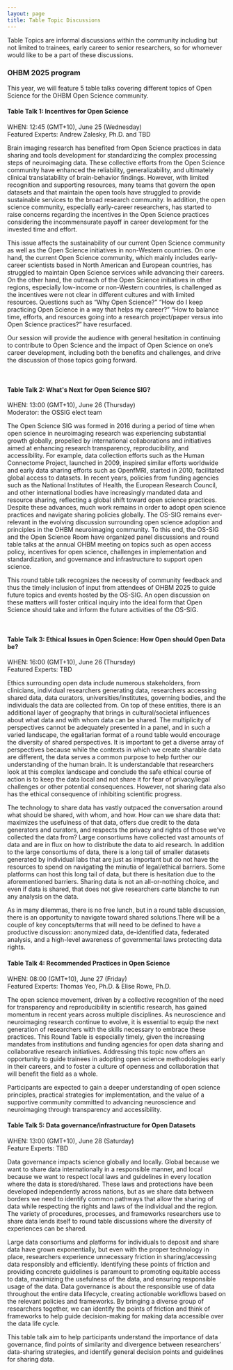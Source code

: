 ```yaml
---
layout: page
title: Table Topic Discussions
---
```


Table Topics are informal discussions within the community including but not limited to trainees, early career to senior researchers, so for whomever would like to be a part of these discussions.

### OHBM 2025 program

This year, we will feature 5 table talks covering different topics of Open Science for the OHBM Open Science community.

#### Table Talk 1: Incentives for Open Science
WHEN: 12:45 (GMT+10), June 25 (Wednesday)  <br>
Featured Experts: Andrew Zalesky, Ph.D. and TBD <br>
<!-- [Join on Crowdcast](https://www.crowdcast.io/e/osr-table-telehealth) -->

Brain imaging research has benefited from Open Science practices in data sharing and tools development for standardizing the complex processing steps of neuroimaging data. These collective efforts from the Open Science community have enhanced the reliability, generalizability, and ultimately clinical translatability of brain-behavior findings. However, with limited recognition and supporting resources, many teams that govern the open datasets and that maintain the open tools have struggled to provide sustainable services to the broad research community. In addition, the open science community, especially early-career researchers, has started to raise concerns regarding the incentives in the Open Science practices considering the incommensurate payoff in career development for the invested time and effort. 

This issue affects the sustainability of our current Open Science community as well as the Open Science initiatives in non-Western countries. On one hand, the current Open Science community, which mainly includes early-career scientists based in North American and European countries, has struggled to maintain Open Science services while advancing their careers. On the other hand, the outreach of the Open Science initiatives in other regions, especially low-income or non-Western countries, is challenged as the incentives were not clear in different cultures and with limited resources. Questions such as “Why Open Science?” “How do I keep practicing Open Science in a way that helps my career?” “How to balance time, efforts, and resources going into a research project/paper versus into Open Science practices?” have resurfaced. 

Our session will provide the audience with general hesitation in continuing to contribute to Open Science and the impact of Open Science on one’s career development, including both the benefits and challenges, and drive the discussion of those topics going forward. 

<br/>

#### Table Talk 2: What's Next for Open Science SIG?
WHEN: 13:00 (GMT+10), June 26 (Thursday)  <br>
Moderator: the OSSIG elect team
<!-- [Join on Crowdcast](https://www.crowdcast.io/e/osr-table-evolution-of) -->

The Open Science SIG was formed in 2016 during a period of time when open science in neuroimaging research was experiencing substantial growth globally, propelled by international collaborations and initiatives aimed at enhancing research transparency, reproducibility, and accessibility. For example, data collection efforts such as the Human Connectome Project, launched in 2009, inspired similar efforts worldwide and early data sharing efforts such as OpenfMRI, started in 2010, facilitated global access to datasets. In recent years, policies from funding agencies such as the National Institutes of Health, the European Research Council, and other international bodies have increasingly mandated data and resource sharing, reflecting a global shift toward open science practices. Despite these advances, much work remains in order to adopt open science practices and navigate sharing policies globally. The OS-SIG remains ever-relevant in the evolving discussion surrounding open science adoption and principles in the OHBM neuroimaging community. To this end, the OS-SIG and the Open Science Room have organized panel discussions and round table talks at the annual OHBM meeting on topics such as open access policy, incentives for open science, challenges in implementation and standardization, and governance and infrastructure to support open science. 

This round table talk recognizes the necessity of community feedback and thus the timely inclusion of input from attendees of OHBM 2025 to guide future topics and events hosted by the OS-SIG. An open discussion on these matters will foster critical inquiry into the ideal form that Open Science should take and inform the future activities of the OS-SIG. 

<br/>

#### Table Talk 3: Ethical Issues in Open Science: How Open should Open Data be?
WHEN: 16:00 (GMT+10), June 26 (Thursday)  <br>
Featured Experts: TBD <br>
<!-- [Join on Crowdcast](https://www.crowdcast.io/e/osr-table-data-governance) -->

Ethics surrounding open data include numerous stakeholders, from clinicians, individual researchers generating data, researchers accessing shared data, data curators, universities/institutes, governing bodies, and the individuals the data are collected from. On top of these entities, there is an additional layer of geography that brings in cultural/societal influences about what data and with whom data can be shared. The multiplicity of perspectives cannot be adequately presented in a panel, and in such a varied landscape, the egalitarian format of a round table would encourage the diversity of shared perspectives. It is important to get a diverse array of perspectives because while the contexts in which we create sharable data are different, the data serves a common purpose to help further our understanding of the human brain. It is understandable that researchers look at this complex landscape and conclude the safe ethical course of action is to keep the data local and not share it for fear of privacy/legal challenges or other potential consequences. However, not sharing data also has the ethical consequence of inhibiting scientific progress. 

The technology to share data has vastly outpaced the conversation around what should be shared, with whom, and how. How can we share data that: maximizes the usefulness of that data, offers due credit to the data generators and curators, and respects the privacy and rights of those we’ve collected the data from? Large consortiums have collected vast amounts of data and are in flux on how to distribute the data to aid research. In addition to the large consortiums of data, there is a long tail of smaller datasets generated by individual labs that are just as important but do not have the resources to spend on navigating the minutia of legal/ethical barriers. Some platforms can host this long tail of data, but there is hesitation due to the aforementioned barriers. Sharing data is not an all-or-nothing choice, and even if data is shared, that does not give researchers carte blanche to run any analysis on the data. 

As in many dilemmas, there is no free lunch, but in a round table discussion, there is an opportunity to navigate toward shared solutions.There will be a couple of key concepts/terms that will need to be defined to have a productive discussion: anonymized data, de-identified data, federated analysis, and a high-level awareness of governmental laws protecting data rights.
 

#### Table Talk 4: Recommended Practices in Open Science
WHEN: 08:00 (GMT+10), June 27 (Friday) <br>
Featured Experts: Thomas Yeo, Ph.D. & Elise Rowe, Ph.D.<br>
<!-- [Join on Crowdcast](https://www.crowdcast.io/e/osr-table-data-reuse) -->

The open science movement, driven by a collective recognition of the need for transparency and reproducibility in scientific research, has gained momentum in recent years across multiple disciplines. As neuroscience and neuroimaging research continue to evolve, it is essential to equip the next generation of researchers with the skills necessary to embrace these practices. This Round Table is especially timely, given the increasing mandates from institutions and funding agencies for open data sharing and collaborative research initiatives. Addressing this topic now offers an opportunity to guide trainees in adopting open science methodologies early in their careers, and to foster a culture of openness and collaboration that will benefit the field as a whole. 

Participants are expected to gain a deeper understanding of open science principles, practical strategies for implementation, and the value of a supportive community committed to advancing neuroscience and neuroimaging through transparency and accessibility.

#### Table Talk 5: Data governance/infrastructure for Open Datasets
WHEN: 13:00 (GMT+10), June 28 (Saturday)  <br>
Feature Experts: TBD <br>
<!-- [Join on Crowdcast](https://www.crowdcast.io/e/osr-table-standardization) -->

Data governance impacts science globally and locally. Global because we want to share data internationally in a responsible manner, and local because we want to respect local laws and guidelines in every location where the data is stored/shared. These laws and protections have been developed independently across nations, but as we share data between borders we need to identify common pathways that allow the sharing of data while respecting the rights and laws of the individual and the region. The variety of procedures, processes, and frameworks researchers use to share data lends itself to round table discussions where the diversity of experiences can be shared.

Large data consortiums and platforms for individuals to deposit and share data have grown exponentially, but even with the proper technology in place, researchers experience unnecessary friction in sharing/accessing data responsibly and efficiently. Identifying these points of friction and providing concrete guidelines is paramount to promoting equitable access to data, maximizing the usefulness of the data, and ensuring responsible usage of the data. Data governance is about the responsible use of data throughout the entire data lifecycle, creating actionable workflows based on the relevant policies and frameworks. By bringing a diverse group of researchers together, we can identify the points of friction and think of frameworks to help guide decision-making for making data accessible over the data life cycle.

This table talk aim to help participants understand the importance of data governance, find points of similarity and divergence between researchers’ data-sharing strategies, and identify general decision points and guidelines for sharing data.
